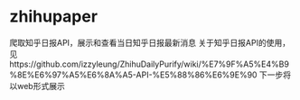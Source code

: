 # zhihupaper
爬取知乎日报API，展示和查看当日知乎日报最新消息
关于知乎日报API的使用，见https://github.com/izzyleung/ZhihuDailyPurify/wiki/%E7%9F%A5%E4%B9%8E%E6%97%A5%E6%8A%A5-API-%E5%88%86%E6%9E%90
下一步将以web形式展示
